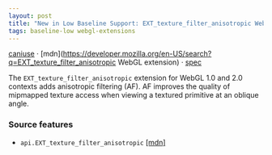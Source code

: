 ```yaml
---
layout: post
title: "New in Low Baseline Support: EXT_texture_filter_anisotropic WebGL extension"
tags: baseline-low webgl-extensions
---
```


[caniuse](https://caniuse.com/?search=ext-texture-filter-anisotropic) · [mdn](https://developer.mozilla.org/en-US/search?q=EXT_texture_filter_anisotropic WebGL extension) · [spec](https://registry.khronos.org/webgl/extensions/EXT_texture_filter_anisotropic/)

The `EXT_texture_filter_anisotropic` extension for WebGL 1.0 and 2.0 contexts adds anisotropic filtering (AF). AF improves the quality of mipmapped texture access when viewing a textured primitive at an oblique angle.

### Source features

- ``api.EXT_texture_filter_anisotropic`` [[mdn]](https://developer.mozilla.org/en-US/search?q=api.EXT_texture_filter_anisotropic)

